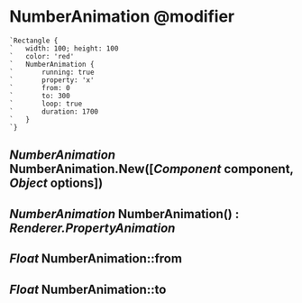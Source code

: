 NumberAnimation @modifier
=========================

```nml
`Rectangle {
`   width: 100; height: 100
`   color: 'red'
`   NumberAnimation {
`       running: true
`       property: 'x'
`       from: 0
`       to: 300
`       loop: true
`       duration: 1700
`   }
`}
```

*NumberAnimation* NumberAnimation.New([*Component* component, *Object* options])
--------------------------------------------------------------------------------

*NumberAnimation* NumberAnimation() : *Renderer.PropertyAnimation*
------------------------------------------------------------------

*Float* NumberAnimation::from
-----------------------------

*Float* NumberAnimation::to
---------------------------

